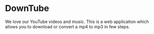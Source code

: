 # DownTube
We love our YouTube videos and music. This is a web application which allows you to download or convert a mp4 to mp3 in few steps.
